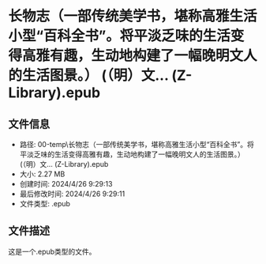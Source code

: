 ﻿# 长物志（一部传统美学书，堪称高雅生活小型“百科全书”。将平淡乏味的生活变得高雅有趣，生动地构建了一幅晚明文人的生活图景。） (（明）文... (Z-Library).epub

## 文件信息
- 路径: 00-temp\长物志（一部传统美学书，堪称高雅生活小型“百科全书”。将平淡乏味的生活变得高雅有趣，生动地构建了一幅晚明文人的生活图景。） (（明）文... (Z-Library).epub
- 大小: 2.27 MB
- 创建时间: 2024/4/26 9:29:13
- 最后修改时间: 2024/4/26 9:29:11
- 文件类型: .epub

## 文件描述
这是一个.epub类型的文件。


